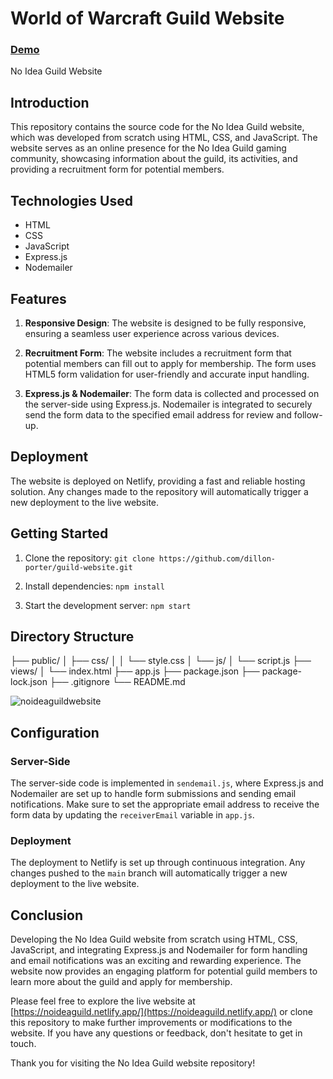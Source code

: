 # World of Warcraft Guild Website

### [Demo](https://noideaguild.netlify.app/)

No Idea Guild Website

## Introduction

This repository contains the source code for the No Idea Guild website, which was developed from scratch using HTML, CSS, and JavaScript. The website serves as an online presence for the No Idea Guild gaming community, showcasing information about the guild, its activities, and providing a recruitment form for potential members.

## Technologies Used

- HTML
- CSS
- JavaScript
- Express.js
- Nodemailer

## Features

1. **Responsive Design**: The website is designed to be fully responsive, ensuring a seamless user experience across various devices.

2. **Recruitment Form**: The website includes a recruitment form that potential members can fill out to apply for membership. The form uses HTML5 form validation for user-friendly and accurate input handling.

3. **Express.js & Nodemailer**: The form data is collected and processed on the server-side using Express.js. Nodemailer is integrated to securely send the form data to the specified email address for review and follow-up.

## Deployment

The website is deployed on Netlify, providing a fast and reliable hosting solution. Any changes made to the repository will automatically trigger a new deployment to the live website.

## Getting Started

1. Clone the repository: `git clone https://github.com/dillon-porter/guild-website.git`

2. Install dependencies: `npm install`

3. Start the development server: `npm start`

## Directory Structure

├── public/
│   ├── css/
│   │   └── style.css
│   └── js/
│       └── script.js
├── views/
│   └── index.html
├── app.js
├── package.json
├── package-lock.json
├── .gitignore
└── README.md


![noideaguildwebsite](https://github.com/dillon-porter/guild-website/assets/12597841/5908e382-39d4-45fd-b5cd-80b392f09690)


## Configuration

### Server-Side

The server-side code is implemented in `sendemail.js`, where Express.js and Nodemailer are set up to handle form submissions and sending email notifications. Make sure to set the appropriate email address to receive the form data by updating the `receiverEmail` variable in `app.js`.

### Deployment

The deployment to Netlify is set up through continuous integration. Any changes pushed to the `main` branch will automatically trigger a new deployment to the live website.

## Conclusion

Developing the No Idea Guild website from scratch using HTML, CSS, JavaScript, and integrating Express.js and Nodemailer for form handling and email notifications was an exciting and rewarding experience. The website now provides an engaging platform for potential guild members to learn more about the guild and apply for membership.

Please feel free to explore the live website at [https://noideaguild.netlify.app/](https://noideaguild.netlify.app/) or clone this repository to make further improvements or modifications to the website. If you have any questions or feedback, don't hesitate to get in touch.

Thank you for visiting the No Idea Guild website repository!


